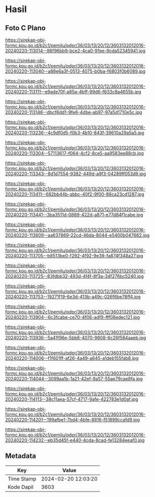 # Hasil

## Foto C Plano

https://sirekap-obj-formc.kpu.go.id/b2c1/pemilu/pdpr/36/03/13/20/12/3603132012016-20240220-113014--86f96bb9-bce2-4ca0-91ee-9cda52345941.jpg

https://sirekap-obj-formc.kpu.go.id/b2c1/pemilu/pdpr/36/03/13/20/12/3603132012016-20240220-113040--a88e6a3f-0513-4075-b0ba-f6803f0b6089.jpg

https://sirekap-obj-formc.kpu.go.id/b2c1/pemilu/pdpr/36/03/13/20/12/3603132012016-20240220-113111--e9ade70f-a85a-4bff-99d6-f633c8a4655b.jpg

https://sirekap-obj-formc.kpu.go.id/b2c1/pemilu/pdpr/36/03/13/20/12/3603132012016-20240220-113146--dbcf6dd1-9fe6-4dbe-ab97-97a5d1710e5c.jpg

https://sirekap-obj-formc.kpu.go.id/b2c1/pemilu/pdpr/36/03/13/20/12/3603132012016-20240220-113236--4c9df0d5-f0b3-4b10-843f-39610a29a5a5.jpg

https://sirekap-obj-formc.kpu.go.id/b2c1/pemilu/pdpr/36/03/13/20/12/3603132012016-20240220-113304--57113617-f064-4cf2-8ce5-aa9583ee88cb.jpg

https://sirekap-obj-formc.kpu.go.id/b2c1/pemilu/pdpr/36/03/13/20/12/3603132012016-20240220-113343--8d1d7554-9382-449d-a9f3-04289ff053d9.jpg

https://sirekap-obj-formc.kpu.go.id/b2c1/pemilu/pdpr/36/03/13/20/12/3603132012016-20240220-113411--682bb44b-abbc-40f2-9f00-86ca23cd1287.jpg

https://sirekap-obj-formc.kpu.go.id/b2c1/pemilu/pdpr/36/03/13/20/12/3603132012016-20240220-113441--3ba3511d-0889-422d-a871-e77d84f1cabe.jpg

https://sirekap-obj-formc.kpu.go.id/b2c1/pemilu/pdpr/36/03/13/20/12/3603132012016-20240220-113609--aa637869-22cd-46da-8044-e5400b047662.jpg

https://sirekap-obj-formc.kpu.go.id/b2c1/pemilu/pdpr/36/03/13/20/12/3603132012016-20240220-113705--b8513be0-f292-4f92-9e39-fa874f348a27.jpg

https://sirekap-obj-formc.kpu.go.id/b2c1/pemilu/pdpr/36/03/13/20/12/3603132012016-20240220-113725--83fdbb32-493d-4f4f-8f3a-34f276bc5240.jpg

https://sirekap-obj-formc.kpu.go.id/b2c1/pemilu/pdpr/36/03/13/20/12/3603132012016-20240220-113753--19271f19-6e3d-413b-a49c-026f6be78ff4.jpg

https://sirekap-obj-formc.kpu.go.id/b2c1/pemilu/pdpr/36/03/13/20/12/3603132012016-20240220-113904--6c3fcabe-ce70-4f08-adf9-fff08edec121.jpg

https://sirekap-obj-formc.kpu.go.id/b2c1/pemilu/pdpr/36/03/13/20/12/3603132012016-20240220-113936--5a41f96e-5bb6-4070-9808-6c26f584aaeb.jpg

https://sirekap-obj-formc.kpu.go.id/b2c1/pemilu/pdpr/36/03/13/20/12/3603132012016-20240220-114006--f1f601ff-af26-4a49-a645-a1deb155fab8.jpg

https://sirekap-obj-formc.kpu.go.id/b2c1/pemilu/pdpr/36/03/13/20/12/3603132012016-20240220-114044--3099aa1b-1a21-42ef-9a57-55ae79cae8fa.jpg

https://sirekap-obj-formc.kpu.go.id/b2c1/pemilu/pdpr/36/03/13/20/12/3603132012016-20240220-114113--38c11aea-57cf-4717-9afe-422783e1d0af.jpg

https://sirekap-obj-formc.kpu.go.id/b2c1/pemilu/pdpr/36/03/13/20/12/3603132012016-20240220-114201--199afbe1-7bd4-4bfe-8816-f51899ccafd9.jpg

https://sirekap-obj-formc.kpu.go.id/b2c1/pemilu/pdpr/36/03/13/20/12/3603132012016-20240220-114232--eb35d45f-e440-4cda-8cad-fe13284eeaf0.jpg


## Metadata

| Key        | Value               |
| ---------- | ------------------- |
| Time Stamp | 2024-02-20 12:03:20 |
| Kode Dapil | 3603                |



